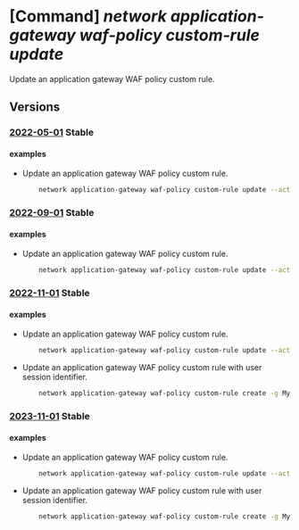 # [Command] _network application-gateway waf-policy custom-rule update_

Update an application gateway WAF policy custom rule.

## Versions

### [2022-05-01](/Resources/mgmt-plane/L3N1YnNjcmlwdGlvbnMve30vcmVzb3VyY2Vncm91cHMve30vcHJvdmlkZXJzL21pY3Jvc29mdC5uZXR3b3JrL2FwcGxpY2F0aW9uZ2F0ZXdheXdlYmFwcGxpY2F0aW9uZmlyZXdhbGxwb2xpY2llcy97fQ==/2022-05-01.xml) **Stable**

<!-- mgmt-plane /subscriptions/{}/resourcegroups/{}/providers/microsoft.network/applicationgatewaywebapplicationfirewallpolicies/{} 2022-05-01 properties.customRules[] -->

#### examples

- Update an application gateway WAF policy custom rule.
    ```bash
        network application-gateway waf-policy custom-rule update --action Allow --name MyWAFPolicyRule --policy-name MyPolicy --priority 500 --resource-group MyResourceGroup --rule-type MatchRule
    ```

### [2022-09-01](/Resources/mgmt-plane/L3N1YnNjcmlwdGlvbnMve30vcmVzb3VyY2Vncm91cHMve30vcHJvdmlkZXJzL21pY3Jvc29mdC5uZXR3b3JrL2FwcGxpY2F0aW9uZ2F0ZXdheXdlYmFwcGxpY2F0aW9uZmlyZXdhbGxwb2xpY2llcy97fQ==/2022-09-01.xml) **Stable**

<!-- mgmt-plane /subscriptions/{}/resourcegroups/{}/providers/microsoft.network/applicationgatewaywebapplicationfirewallpolicies/{} 2022-09-01 properties.customRules[] -->

#### examples

- Update an application gateway WAF policy custom rule.
    ```bash
        network application-gateway waf-policy custom-rule update --action Allow --name MyWAFPolicyRule --policy-name MyPolicy --priority 500 --resource-group MyResourceGroup --rule-type MatchRule
    ```

### [2022-11-01](/Resources/mgmt-plane/L3N1YnNjcmlwdGlvbnMve30vcmVzb3VyY2Vncm91cHMve30vcHJvdmlkZXJzL21pY3Jvc29mdC5uZXR3b3JrL2FwcGxpY2F0aW9uZ2F0ZXdheXdlYmFwcGxpY2F0aW9uZmlyZXdhbGxwb2xpY2llcy97fQ==/2022-11-01.xml) **Stable**

<!-- mgmt-plane /subscriptions/{}/resourcegroups/{}/providers/microsoft.network/applicationgatewaywebapplicationfirewallpolicies/{} 2022-11-01 properties.customRules[] -->

#### examples

- Update an application gateway WAF policy custom rule.
    ```bash
        network application-gateway waf-policy custom-rule update --action Allow --name MyWAFPolicyRule --policy-name MyPolicy --priority 500 --resource-group MyResourceGroup --rule-type MatchRule
    ```

- Update an application gateway WAF policy custom rule with user session identifier.
    ```bash
        network application-gateway waf-policy custom-rule create -g MyResourceGroup --policy-name MyPolicy -n MyRule --rate-limit-duration OneMin --rate-limit-threshold 10 --group-by-user-session "[{group-by-variables:[{variable-name:ClientAddr}]}]"
    ```

### [2023-11-01](/Resources/mgmt-plane/L3N1YnNjcmlwdGlvbnMve30vcmVzb3VyY2Vncm91cHMve30vcHJvdmlkZXJzL21pY3Jvc29mdC5uZXR3b3JrL2FwcGxpY2F0aW9uZ2F0ZXdheXdlYmFwcGxpY2F0aW9uZmlyZXdhbGxwb2xpY2llcy97fQ==/2023-11-01.xml) **Stable**

<!-- mgmt-plane /subscriptions/{}/resourcegroups/{}/providers/microsoft.network/applicationgatewaywebapplicationfirewallpolicies/{} 2023-11-01 properties.customRules[] -->

#### examples

- Update an application gateway WAF policy custom rule.
    ```bash
        network application-gateway waf-policy custom-rule update --action Allow --name MyWAFPolicyRule --policy-name MyPolicy --priority 500 --resource-group MyResourceGroup --rule-type MatchRule
    ```

- Update an application gateway WAF policy custom rule with user session identifier.
    ```bash
        network application-gateway waf-policy custom-rule create -g MyResourceGroup --policy-name MyPolicy -n MyRule --rate-limit-duration OneMin --rate-limit-threshold 10 --group-by-user-session "[{group-by-variables:[{variable-name:ClientAddr}]}]"
    ```
